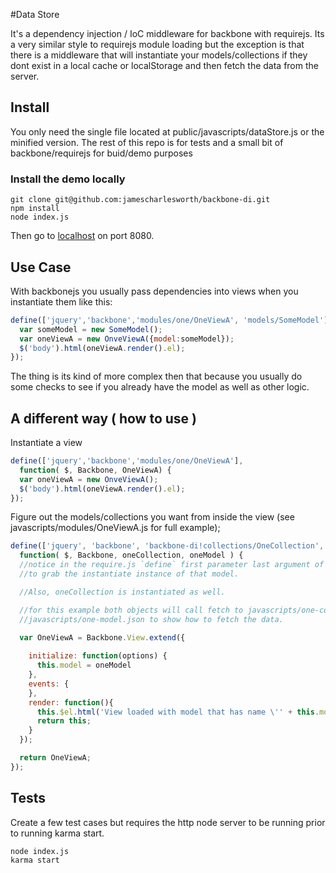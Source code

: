 #Data Store

It's a dependency injection / IoC middleware for backbone with requirejs. Its a very similar style 
to requirejs module loading but the exception is that there is a middleware that will 
instantiate your models/collections if they dont exist in a local cache or localStorage 
and then fetch the data from the server.

## Install
You only need the single file located at public/javascripts/dataStore.js or the minified version. The rest of this
repo is for tests and a small bit of backbone/requirejs for buid/demo purposes

### Install the demo locally
```
git clone git@github.com:jamescharlesworth/backbone-di.git
npm install
node index.js
```
Then go to [localhost](http://localhost:8080/) on port 8080.

## Use Case

With backbonejs you usually pass dependencies into views when you instantiate them like this:
```javascript
define(['jquery','backbone','modules/one/OneViewA', 'models/SomeModel'], function( $, Backbone, OneViewA, SomeModel) {
  var someModel = new SomeModel();
  var oneViewA = new OnveViewA({model:someModel});
  $('body').html(oneViewA.render().el);
});
```
The thing is its kind of more complex then that because you usually 
do some checks to see if you already have the model as well as other logic.


## A different way ( how to use )
Instantiate a view
```javascript
define(['jquery','backbone','modules/one/OneViewA'], 
  function( $, Backbone, OneViewA) {
  var oneViewA = new OnveViewA();
  $('body').html(oneViewA.render().el);
});
```

Figure out the models/collections you want from inside the view (see javascripts/modules/OneViewA.js 
for full example);

```javascript
define(['jquery', 'backbone', 'backbone-di!collections/OneCollection','backbone-di!models/OneModel?id=1'], 
  function( $, Backbone, oneCollection, oneModel ) {
  //notice in the require.js `define` first parameter last argument of the array there is an `id?=1`
  //to grab the instantiate instance of that model.

  //Also, oneCollection is instantiated as well.

  //for this example both objects will call fetch to javascripts/one-collection.json and
  //javascripts/one-model.json to show how to fetch the data.

  var OneViewA = Backbone.View.extend({
    
    initialize: function(options) {
      this.model = oneModel
    },
    events: {
    },
    render: function(){
      this.$el.html('View loaded with model that has name \'' + this.model.get('name') + '\'');
      return this;
    }
  });

  return OneViewA;
});
```

## Tests
Create a few test cases but requires the http node server to be running prior to running karma start.
```
node index.js
karma start
```

